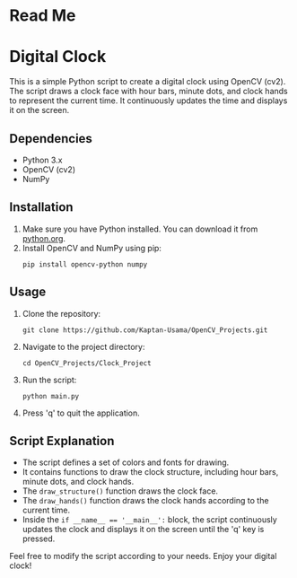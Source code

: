 # Read Me
# Digital Clock

This is a simple Python script to create a digital clock using OpenCV (cv2). The script draws a clock face with hour bars, minute dots, and clock hands to represent the current time. It continuously updates the time and displays it on the screen.

## Dependencies
- Python 3.x
- OpenCV (cv2)
- NumPy

## Installation
1. Make sure you have Python installed. You can download it from [python.org](https://www.python.org/).
2. Install OpenCV and NumPy using pip:
    ```
    pip install opencv-python numpy
    ```

## Usage
1. Clone the repository:
    ```
    git clone https://github.com/Kaptan-Usama/OpenCV_Projects.git
    ```
2. Navigate to the project directory:
    ```
    cd OpenCV_Projects/Clock_Project
    ```
3. Run the script:
    ```
    python main.py
    ```
4. Press 'q' to quit the application.

## Script Explanation
- The script defines a set of colors and fonts for drawing.
- It contains functions to draw the clock structure, including hour bars, minute dots, and clock hands.
- The `draw_structure()` function draws the clock face.
- The `draw_hands()` function draws the clock hands according to the current time.
- Inside the `if __name__ == '__main__':` block, the script continuously updates the clock and displays it on the screen until the 'q' key is pressed.

Feel free to modify the script according to your needs. Enjoy your digital clock!
